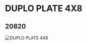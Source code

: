 # DUPLO PLATE 4X8
## 20820
![DUPLO PLATE 4X8](https://lc-www-live-s.legocdn.com/media/bricks/5/2/6109109.jpg)